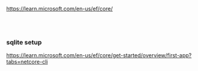 https://learn.microsoft.com/en-us/ef/core/

<br>
<br>

### sqlite setup 

https://learn.microsoft.com/en-us/ef/core/get-started/overview/first-app?tabs=netcore-cli
